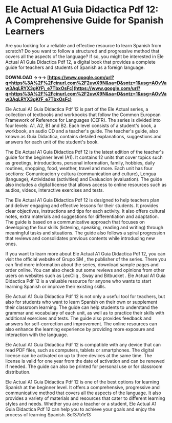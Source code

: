 # Ele Actual A1 Guia Didactica Pdf 12: A Comprehensive Guide for Spanish Learners
 
Are you looking for a reliable and effective resource to learn Spanish from scratch? Do you want to follow a structured and progressive method that covers all the aspects of the language? If so, you might be interested in Ele Actual A1 Guia Didactica Pdf 12, a digital book that provides a complete guide for teachers and students of Spanish as a foreign language.
 
**DOWNLOAD →→→ [https://www.google.com/url?q=https%3A%2F%2Fcinurl.com%2F2uwX9N&sa=D&sntz=1&usg=AOvVaw3AqLRYX3gKfF\_e7TbxOsFc](https://www.google.com/url?q=https%3A%2F%2Fcinurl.com%2F2uwX9N&sa=D&sntz=1&usg=AOvVaw3AqLRYX3gKfF_e7TbxOsFc)**


 
Ele Actual A1 Guia Didactica Pdf 12 is part of the Ele Actual series, a collection of textbooks and workbooks that follow the Common European Framework of Reference for Languages (CEFR). The series is divided into four levels: A1, A2, B1 and B2. Each level consists of a student's book, a workbook, an audio CD and a teacher's guide. The teacher's guide, also known as Guia Didactica, contains detailed explanations, suggestions and answers for each unit of the student's book.
 
The Ele Actual A1 Guia Didactica Pdf 12 is the latest edition of the teacher's guide for the beginner level (A1). It contains 12 units that cover topics such as greetings, introductions, personal information, family, hobbies, daily routines, shopping, food, weather, travel and more. Each unit has four sections: Comunicacion y cultura (communication and culture), Lengua (language), Actividades (activities) and Evaluacion (evaluation). The guide also includes a digital license that allows access to online resources such as audios, videos, interactive exercises and tests.
 
The Ele Actual A1 Guia Didactica Pdf 12 is designed to help teachers plan and deliver engaging and effective lessons for their students. It provides clear objectives, instructions and tips for each activity. It also offers cultural notes, extra materials and suggestions for differentiation and adaptation. The guide is based on a communicative approach that focuses on developing the four skills (listening, speaking, reading and writing) through meaningful tasks and situations. The guide also follows a spiral progression that reviews and consolidates previous contents while introducing new ones.
 
If you want to learn more about Ele Actual A1 Guia Didactica Pdf 12, you can visit the official website of Grupo SM , the publisher of the series. There you can find more information about the series, download sample pages and order online. You can also check out some reviews and opinions from other users on websites such as LexCliq , Sway  and Bitbucket . Ele Actual A1 Guia Didactica Pdf 12 is a valuable resource for anyone who wants to start learning Spanish or improve their existing skills.
  
Ele Actual A1 Guia Didactica Pdf 12 is not only a useful tool for teachers, but also for students who want to learn Spanish on their own or supplement their classroom learning. The guide can help students to understand the grammar and vocabulary of each unit, as well as to practice their skills with additional exercises and tests. The guide also provides feedback and answers for self-correction and improvement. The online resources can also enhance the learning experience by providing more exposure and interaction with the language.
 
Ele Actual A1 Guia Didactica Pdf 12 is compatible with any device that can read PDF files, such as computers, tablets or smartphones. The digital license can be activated on up to three devices at the same time. The license is valid for one year from the date of activation and can be renewed if needed. The guide can also be printed for personal use or for classroom distribution.
 
Ele Actual A1 Guia Didactica Pdf 12 is one of the best options for learning Spanish at the beginner level. It offers a comprehensive, progressive and communicative method that covers all the aspects of the language. It also provides a variety of materials and resources that cater to different learning styles and needs. Whether you are a teacher or a student, Ele Actual A1 Guia Didactica Pdf 12 can help you to achieve your goals and enjoy the process of learning Spanish.
 8cf37b1e13
 
